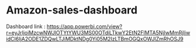 # Amazon-sales-dashboard
Dashboard link : https://app.powerbi.com/view?r=eyJrIjoiMzcwNWJlOTYtYWU3MS00OTdiLTkwY2EtN2FlMTA5NjIwMmRjIiwidCI6IjA2ODE1ZDQwLTJiMDktNDg0Yi05M2IzLTBmOGQxOWJlZmRhOSJ9
